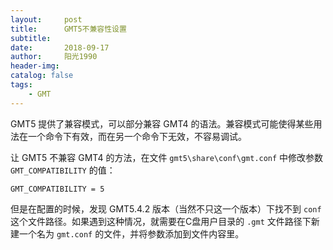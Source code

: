 ```yaml
---
layout:     post
title:      GMT5不兼容性设置
subtitle:   
date:       2018-09-17
author:     阳光1990
header-img: 
catalog: false
tags:
    - GMT
---
```


GMT5 提供了兼容模式，可以部分兼容 GMT4 的语法。兼容模式可能使得某些用法在一个命令下有效，而在另一个命令下无效，不容易调试。

让 GMT5 不兼容 GMT4 的方法，在文件 `gmt5\share\conf\gmt.conf` 中修改参数 `GMT_COMPATIBILITY` 的值：

```
GMT_COMPATIBILITY = 5
```

但是在配置的时候，发现 GMT5.4.2 版本（当然不只这一个版本）下找不到 `conf` 这个文件路径。如果遇到这种情况，就需要在C盘用户目录的 `.gmt` 文件路径下新建一个名为 `gmt.conf` 的文件，并将参数添加到文件内容里。
